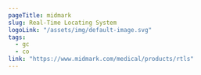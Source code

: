 ```yaml
---
pageTitle: midmark
slug: Real-Time Locating System
logoLink: "/assets/img/default-image.svg"
tags:
  - gc
  - co
link: "https://www.midmark.com/medical/products/rtls"
---
```

